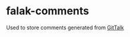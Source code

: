 # falak-comments

Used to store comments generated from [GitTalk](https://github.com/gitalk/gitalk)

